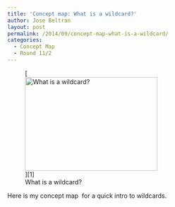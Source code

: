 ```yaml
---
title: 'Concept map: What is a wildcard?'
author: Jose Beltran
layout: post
permalink: /2014/09/concept-map-what-is-a-wildcard/
categories:
  - Concept Map
  - Round 11/2
---
```

<figure id="attachment_8682" style="width: 300px;" class="wp-caption alignnone">[<img class="size-medium wp-image-8682" alt="What is a wildcard?" src="http://teaching.software-carpentry.org/wp-content/uploads/2014/09/SC-Homework-01-Jose-Beltran-Concept-Map-300x212.png" width="300" height="212" />][1]<figcaption class="wp-caption-text">What is a wildcard?</figcaption></figure> 
Here is my concept map  for a quick intro to wildcards.

 [1]: http://teaching.software-carpentry.org/wp-content/uploads/2014/09/SC-Homework-01-Jose-Beltran-Concept-Map.png